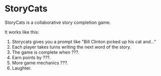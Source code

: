 StoryCats
=========

StoryCats is a collaborative story completion game.

It works like this:
1) Storycats gives you a prompt like "Bill Clinton picked up his cat and..."
2) Each player takes turns writing the next word of the story.
3) The game is complete when ???.
4) Earn points by ???.
5) More game mechanics ???.
6) Laughter.
